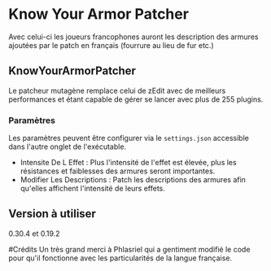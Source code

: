 # Know Your Armor Patcher

Avec celui-ci les joueurs francophones auront les description des armures ajoutées par le patch en français (fourrure au lieu de fur etc.)

## KnowYourArmorPatcher
Le patcheur mutagène remplace celui de zEdit avec de meilleurs performances et étant capable de gérer se lancer avec plus de 255 plugins.

### Paramètres
Les paramètres peuvent être configurer via le `settings.json` accessible dans l'autre onglet de l'exécutable.
- Intensite De L Effet : Plus l'intensité de l'effet est élevée, plus les résistances et faiblesses des armures seront importantes.
- Modifier Les Descriptions : Patch les descriptions des armures afin qu'elles affichent l'intensité de leurs effets.

## Version à utiliser
0.30.4 et 0.19.2

#Crédits
Un très grand merci à Phlasriel qui a gentiment modifié le code pour qu'il fonctionne avec les particularités de la langue française.
